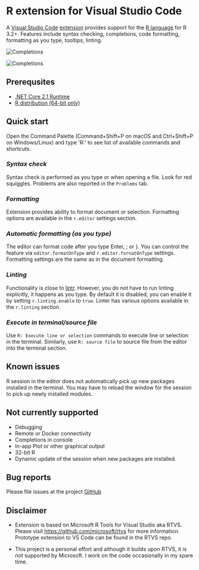 # R extension for Visual Studio Code

A [Visual Studio Code](https://code.visualstudio.com/) [extension](https://marketplace.visualstudio.com/VSCode) provides support for the [R language](https://www.r-project.org/) for R 3.2+. Features include syntax checking, completions, code formatting, formatting as you type, tooltips, linting.

![Completions](https://raw.githubusercontent.com/MikhailArkhipov/vscode-r/master/src/VSCode/images/ggplot.png)

![Completions](https://raw.githubusercontent.com/MikhailArkhipov/vscode-r/master/src/VSCode/images/completions.png)

## Prerequsites

- [.NET Core 2.1 Runtime](https://www.microsoft.com/net/download)
- [R distribution (64-bit only)](https://cloud.r-project.org/)

## Quick start

Open the Command Palette (Command+Shift+P on macOS and Ctrl+Shift+P on Windows/Linux) and type 'R:' to see list of available commands and shortcuts.

### _Syntax check_
Syntax check is performed as you type or when opening a file. Look for red squiggles. Problems are also reported in the `Problems` tab.

### _Formatting_
Extension provides ability to format document or selection. Formatting options are available in the `r.editor` settings section.

### _Automatic formatting (as you type)_
The editor can format code after you type Enter, ; or }. You can control the feature via `editor.formatOnType` and `r.editor.fornatOnType` settings. Formatting settings are the same as in the document formatting.

### _Linting_ 
Functionality is close to [lintr](https://github.com/jimhester/lintr). However, you do not have to run linting explicitly, it happens as you type. By default it is disabled, you can enable it by setting `r.linting.enable` to `true`. Linter has various options available in the `r.linting` section.

### _Execute in terminal/source file_
Use `R: Execute line or selection` commands to execute line or selection in the terminal. Similarly, use `R: source file` to source file from the editor into the terminal section.

## Known issues
R session in the editor does not automatically pick up new packages installed in the terminal. You may have to reload the window for the session to pick up newly installed modules.

## Not currently supported
- Debugging
- Remote or Docker connectivity
- Completions in console
- In-app Plot or other graphical output
- 32-bit R
- Dynamic update of the session when new packages are installed.

## Bug reports
Please file issues at the project [GitHub](https://github.com/MikhailArkhipov/vscode-r)

## Disclaimer
- Extension is based on Microsoft R Tools for Visual Studio aka RTVS.
Please visit https://github.com/microsoft/rtvs for more information.
Prototype extension to VS Code can be found in the RTVS repo. 

- This project is a personal effort and although it builds upon RTVS,
it is not supported by Microsoft. I work on the code occasionally 
in my spare time.
